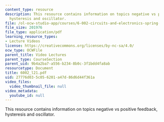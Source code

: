 ```yaml
---
content_type: resource
description: This resource contains information on topics negative vs positive feedback,
  hysteresis and oscillator.
file: /ol-ocw-studio-app/courses/6-002-circuits-and-electronics-spring-2007/27776d035c056201a47d86d6d44f361a_6002_l21.pdf
file_size: 201976
file_type: application/pdf
learning_resource_types:
- Lecture Videos
license: https://creativecommons.org/licenses/by-nc-sa/4.0/
ocw_type: OCWFile
parent_title: Video Lectures
parent_type: CourseSection
parent_uid: 9b4a2ba7-a556-b234-8b0c-3f1bdd4fa8ab
resourcetype: Document
title: 6002_l21.pdf
uid: 27776d03-5c05-6201-a47d-86d6d44f361a
video_files:
  video_thumbnail_file: null
video_metadata:
  youtube_id: null
---
```

This resource contains information on topics negative vs positive feedback, hysteresis and oscillator.